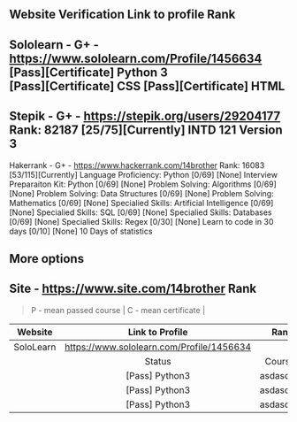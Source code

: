 Website   Verification  		Link to profile							Rank
---
Sololearn 	- G+ -	 https://www.sololearn.com/Profile/1456634	                       
		[Pass][Сertificate]	Python 3	
		[Pass][Сertificate]	СSS
		[Pass][Сertificate]	HTML
---
Stepik	 	- G+ -	 https://stepik.org/users/29204177       		  Rank: 82187
                [25/75][Currently]	INTD 121 Version 3		
---
Hakerrank 	- G+ -   https://www.hackerrank.com/14brother             Rank: 16083                                 
		[53/115][Currently]	Language Proficiency: Python
		[0/69] [None]		Interview Preparaiton Kit: Python
		[0/69] [None]		Problem Solving: Algorithms
		[0/69] [None]		Problem Solving: Data Structures
		[0/69] [None]		Problem Solving: Mathematics
		[0/69] [None]		Specialied Skills: Artificial Intelligence
		[0/69] [None]		Specialied Skills: SQL
		[0/69] [None]		Specialied Skills: Databases
		[0/69] [None]		Specialied Skills: Regex
		[0/30] [None]		Learn to code in 30 days
		[0/10] [None]		10 Days of statistics

More options
---
Site 	  - https://www.site.com/14brother                              	Rank
---

> P - mean passed course |  C - mean certificate | 

| Website          |  Link to Profile 			         |	  Rank       |	Verification         |
| :--------------: | :--------------------------------------:    | :------------:    | :-------------------: |
| SoloLearn        | https://www.sololearn.com/Profile/1456634   | 	 	     | G+                    |
| 		   | Status     | 								     Courses |
| 	           | [Pass] Python3            | asdasdasd       | asda | asdasd       |
|        	   | [Pass] Python3            | asdasdasd       | asda | asdasd       |
|        	   | [Pass] Python3            | asdasdasd       | asda | asdasd       |
